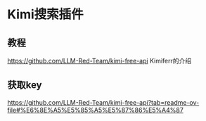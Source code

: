 # Kimi搜索插件
## 教程
https://github.com/LLM-Red-Team/kimi-free-api
Kimiferr的介绍
## 获取key
https://github.com/LLM-Red-Team/kimi-free-api?tab=readme-ov-file#%E6%8E%A5%E5%85%A5%E5%87%86%E5%A4%87
